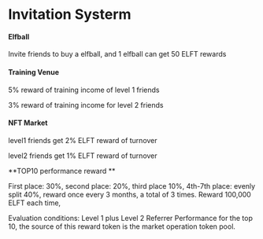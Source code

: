 # Invitation Systerm

#### Elfball

Invite friends to buy a elfball, and 1 elfball can get 50 ELFT rewards

#### Training Venue

5% reward of training income of level 1 friends

3% reward of training income for level 2 friends

#### NFT Market

level1 friends get 2% ELFT reward of turnover

level2 friends get 1% ELFT reward of turnover



**TOP10 performance reward**

First place: 30%, second place: 20%, third place 10%, 4th-7th place: evenly split 40%, reward once every 3 months, a total of 3 times. Reward 100,000 ELFT each time,

Evaluation conditions: Level 1 plus Level 2 Referrer Performance for the top 10, the source of this reward token is the market operation token pool.



